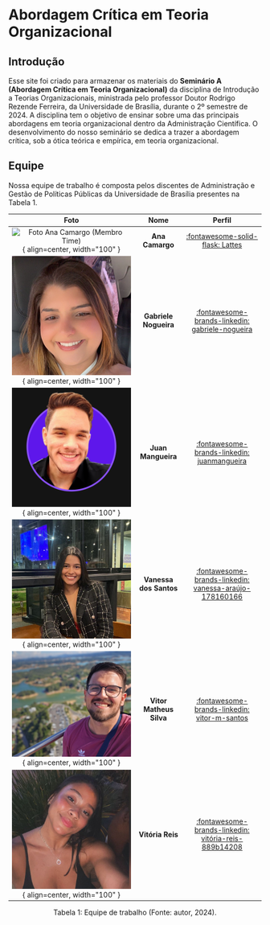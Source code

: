 # **Abordagem Crítica em Teoria Organizacional**

## **Introdução**
Esse site foi criado para armazenar os materiais do **Seminário A (Abordagem Crítica em Teoria Organizacional)** da disciplina de Introdução a Teorias Organizacionais, ministrada pelo professor Doutor Rodrigo Rezende Ferreira, da Universidade de Brasília, durante o 2º semestre de 2024. A disciplina tem o objetivo de ensinar sobre uma das principais abordagens em teoria organizacional dentro da Administração Científica. O desenvolvimento do nosso seminário se dedica a trazer a abordagem crítica, sob a ótica teórica e empírica, em teoria organizacional.

## **Equipe**
Nossa equipe de trabalho é composta pelos discentes de Administração e Gestão de Políticas Públicas da Universidade de Brasília presentes na Tabela 1.

<center>

| Foto        | Nome                                 | Perfil |
| :---------: | :----------------------------------: | :----: |
| ![Foto Ana Camargo (Membro Time)](){ align=center, width="100" } | **Ana Camargo** | [:fontawesome-solid-flask: Lattes ](http://lattes.cnpq.br/5558976982290791) |
| ![Foto Gabriele Nogueira (Membro Time)](assets/perfil_gabriele.jpg){ align=center, width="100" } | **Gabriele Nogueira** | [:fontawesome-brands-linkedin: gabriele-nogueira](https://www.linkedin.com/in/gabriele-nogueira) |
| ![Foto Juan Mangueira(Membro Time)](assets/perfil_juan.png){ align=center, width="100" } | **Juan Mangueira** | [:fontawesome-brands-linkedin: juanmangueira](https://linkedin.com/in/juanmangueira) |
| ![Foto Vanessa dos Santos (Membro Time)](assets/perfil_vanessa.jpg){ align=center, width="100" } | **Vanessa dos Santos** | [:fontawesome-brands-linkedin: vanessa-araújo-178160166](https://linkedin.com/in/vanessa-araújo-178160166) |      
| ![Foto Vitor Matheys (Membro Time)](assets/perfil_vitor.jpg){ align=center, width="100" } | **Vitor Matheus Silva** | [:fontawesome-brands-linkedin: vitor-m-santos](https://linkedin.com/in/vitor-m-santos) |
| ![Foto Vitória Reis (Membro Time)](assets/perfil_vitoria.jpg){ align=center, width="100" } | **Vitória Reis** | [:fontawesome-brands-linkedin: vitória-reis-889b14208](https://linkedin.com/in/vitória-reis-889b14208) |

</center>
<div style="text-align: center">
<p> Tabela 1: Equipe de trabalho (Fonte: autor, 2024).</p>
</div>